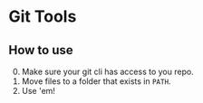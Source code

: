 # Git Tools

## How to use

0. Make sure your git cli has access to you repo.
1. Move files to a folder that exists in `PATH`.
2. Use 'em!
